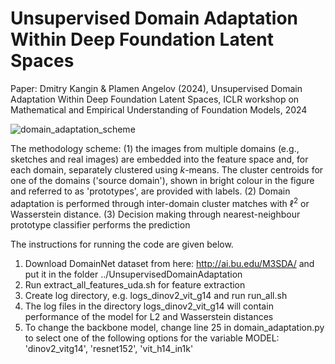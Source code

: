 # Unsupervised Domain Adaptation Within Deep Foundation Latent Spaces

Paper: 
Dmitry Kangin & Plamen Angelov (2024), Unsupervised Domain Adaptation Within Deep Foundation Latent Spaces, ICLR workshop on Mathematical and Empirical Understanding of Foundation Models, 2024

![domain_adaptation_scheme](https://github.com/lira-centre/vit_uda/assets/5869514/b0e8bbcd-e557-44d7-9e87-37b6c31341cc)

The methodology scheme: (1) the images from multiple domains (e.g., sketches and real images) are embedded into the feature space and, for each domain, separately clustered using $k$-means. The cluster centroids for one of the domains ('source domain'), shown in bright colour in the figure and referred to as 'prototypes', are provided with labels. (2) Domain adaptation is performed through inter-domain cluster matches with $\ell^2$ or Wasserstein distance. (3) Decision making through nearest-neighbour prototype classifier performs the prediction

The instructions for running the code are given below. 

1. Download DomainNet dataset from here: http://ai.bu.edu/M3SDA/ and put it in the folder ../UnsupervisedDomainAdaptation
2. Run extract_all_features_uda.sh for feature extraction
3. Create log directory, e.g. logs_dinov2_vit_g14 and run run_all.sh
4. The log files in the directory logs_dinov2_vit_g14 will contain performance of the model for L2 and Wasserstein distances
5. To change the backbone model, change line 25 in domain_adaptation.py to select one of the following options for the variable MODEL: 'dinov2_vitg14', 'resnet152', 'vit_h14_in1k'
